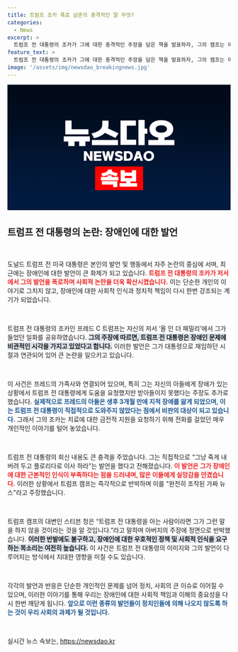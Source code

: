 ```yaml
---
title: 트럼프 조카 폭로 삼촌의 충격적인 말 무엇?
categories:
  - News
excerpt: >
  트럼프 전 대통령의 조카가 그에 대한 충격적인 주장을 담은 책을 발표하자, 그의 캠프는 이를 조작된 가짜 뉴스로 일축했습니다. 과연 진실은 무엇일까요? 클릭하여 사건의 전말을 확인해보세요!
feature_text: >
  트럼프 전 대통령의 조카가 그에 대한 충격적인 주장을 담은 책을 발표하자, 그의 캠프는 이를 조작된 가짜 뉴스로 일축했습니다. 과연 진실은 무엇일까요? 클릭하여 사건의 전말을 확인해보세요!
image: '/assets/img/newsdao_breakingnews.jpg'
---
```


<p><img src="/assets/img/newsdao_breakingnews.jpg" alt="ranknews 속보" /></p>

<h2 data-ke-size="size26">트럼프 전 대통령의 논란: 장애인에 대한 발언</h2>

<p data-ke-size="size16">&nbsp;</p>

<p>도널드 트럼프 전 미국 대통령은 본인의 발언 및 행동에서 자주 논란의 중심에 서며, 최근에는 장애인에 대한 발언이 큰 화제가 되고 있습니다. <b><span style="color: #ee2323;">트럼프 전 대통령의 조카가 저서에서 그의 발언을 폭로하며 사회적 논란을 더욱 확산시켰습니다.</span></b> 이는 단순한 개인의 이야기로 그치지 않고, 장애인에 대한 사회적 인식과 정치적 책임이 다시 한번 강조되는 계기가 되었습니다. </p>

<p data-ke-size="size16">&nbsp;</p>

<p>트럼프 전 대통령의 조카인 프레드 C 트럼프는 자신의 저서 ‘올 인 더 패밀리’에서 그가 들었던 일화를 공유하였습니다. <b><span style="background-color: #21538527;">그의 주장에 따르면, 트럼프 전 대통령은 장애인 문제에 비관적인 시각을 가지고 있었다고 합니다.</span></b> 이러한 발언은 그가 대통령으로 재임하던 시절과 연관되어 있어 큰 논란을 일으키고 있습니다. </p>

<p data-ke-size="size16">&nbsp;</p>

<p>이 사건은 프레드의 가족사와 연결되어 있으며, 특히 그는 자신의 아들에게 장애가 있는 상황에서 트럼프 전 대통령에게 도움을 요청했지만 받아들이지 못했다는 주장도 추가로 했습니다. <b><span style="color: #1a5490;">실제적으로 프레드의 아들은 생후 3개월 만에 지적 장애를 앓게 되었으며, 이는 트럼프 전 대통령이 직접적으로 도와주지 않았다는 점에서 비판의 대상이 되고 있습니다.</span></b> 그래서 그의 조카는 치료에 대한 금전적 지원을 요청하기 위해 전화를 걸었던 매우 개인적인 이야기를 털어 놓았습니다. </p>

<p data-ke-size="size16">&nbsp;</p>

<p>트럼프 전 대통령의 회신 내용도 큰 충격을 주었습니다. 그는 직접적으로 “그냥 죽게 내버려 두고 플로리다로 이사 하라”는 발언을 했다고 전해졌습니다. <b><span style="color: #ee2323;">이 발언은 그가 장애인에 대한 근본적인 인식이 부족하다는 점을 드러내며, 많은 이들에게 실망감을 안겼습니다.</span></b> 이러한 상황에서 트럼프 캠프는 즉각적으로 반박하며 이를 "완전히 조작된 가짜 뉴스"라고 주장했습니다. </p>

<p data-ke-size="size16">&nbsp;</p>

<p>트럼프 캠프의 대변인 스티븐 청은 “트럼프 전 대통령을 아는 사람이라면 그가 그런 말을 하지 않을 것이라는 것을 알 것입니다.”라고 말하며 아버지의 주장에 정면으로 반박했습니다. <b><span style="background-color: #21538527;">이러한 반발에도 불구하고, 장애인에 대한 우호적인 정책 및 사회적 인식을 요구하는 목소리는 여전히 높습니다.</span></b> 이 사건은 트럼프 전 대통령의 이미지와 그의 발언이 다루어지는 방식에서 지대한 영향을 미칠 수도 있습니다.</p>

<p data-ke-size="size16">&nbsp;</p>

<p>각각의 발언과 반응은 단순한 개인적인 문제를 넘어 정치, 사회의 큰 이슈로 이어질 수 있으며, 이러한 이야기를 통해 우리는 장애인에 대한 사회적 책임과 이해의 중요성을 다시 한번 깨닫게 됩니다. <b><span style="color: #1a5490;">앞으로 이런 종류의 발언들이 정치인들에 의해 나오지 않도록 하는 것이 우리 사회의 과제가 될 것입니다.</span></b> </p>

<p data-ke-size="size16">&nbsp;</p>
실시간 뉴스 속보는, <a href="https://newsdao.kr" rel="dofollow">https://newsdao.kr</a>


